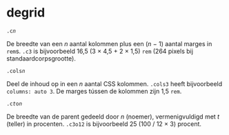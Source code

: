 # degrid

<code>.c<var>n</var></code>

De breedte van een <var>n</var> aantal kolommen plus een (<var>n</var> − 1) aantal marges in <code>rem</code>s. <code>.c3</code> is bijvoorbeeld 16,5 (3 × 4,5 + 2 × 1,5) <code>rem</code> (264 pixels bij standaardcorpsgrootte).

<code>.cols<var>n</var></code>

Deel de inhoud op in een <var>n</var> aantal CSS kolommen. <code>.cols3</code> heeft bijvoorbeeld <code>columns: auto 3</code>. De marges tússen de kolommen zijn 1,5 <code>rem</code>.

<code>.c<var>t</var>o<var>n</var></code>

De breedte van de parent gedeeld door <var>n</var> (noemer), vermenigvuldigd met <var>t</var> (teller) in procenten. <code>.c3o12</code> is bijvoorbeeld 25 (100 / 12 × 3) procent.
